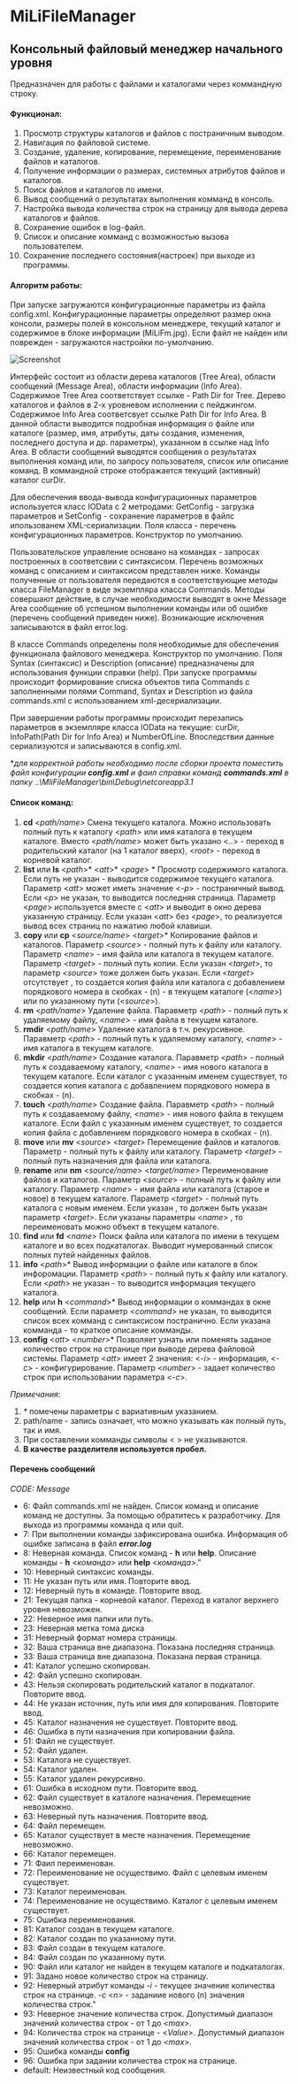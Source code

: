 # MiLiFileManager
## Консольный файловый менеджер начального уровня

Предназначен для работы с файлами и каталогами через коммандную строку. 

#### Функционал:
1. Просмотр структуры каталогов и файлов с постраничным выводом.
2. Навигация по файловой системе.
3. Создание, удаление, копирование, перемещение, переименование файлов и каталогов.
4. Получение информации о размерах, системных атрибутов файлов и каталогов.
5. Поиск файлов и каталогов по имени.
6. Вывод сообщений о результатах выполнения комманд в консоль.
7. Настройка вывода количества строк на страницу для вывода дерева каталогов и файлов.
8. Сохранение ошибок в log-файл.
9. Список и описание комманд с возможностью вызова пользователем.
10. Сохранение последнего состояния(настроек) при выходе из программы.

#### Алгоритм работы:
При запуске загружаются конфигурационные параметры из файла config.xml. Конфигурационные параметры определяют размер окна консоли, размеры полей в консольном менеджере, текущий каталог и содержимое в блоке информации (MiLiFm.jpg). Если файл не найден или поврежден - загружаются настройки по-умолчанию.

![Screenshot](/MiliFileManager/MiLiFM.jpg)

Интерфейс состоит из области дерева каталогов (Tree Area), области сообщений (Message Area), области информации (Info Area). 
Содержимое Tree Area соответствует ссылке - Path Dir for Tree. Дерево каталогов и файлов в 2-х уровневом исполнении с пейджингом.
Содержимое Info Area соответсвует ссылке Path Dir for Info Area. В данной области выводится подробная информация о файле или каталоге (размер, имя, атрибуты, даты создания, изменения, последнего доступа и др. параметры), указанном в ссылке над Info Area.
В области сообщений выводятся сообщения о результатах выполнения команд или, по запросу пользователя, список или описание команд. 
В коммандной строке  отображается текущий (активный) каталог сurDir.

Для обеспечения ввода-вывода конфигурационных параметров используется класс IOData c 2 метродами: GetConfig - загрузка параметров и SetConfig - сохранение параметров в файлс ипользованем XML-сериализации. Поля класса - перечень конфигурационных параметров. Конструктор по умолчанию.

Пользовательское управление основано на командах - запросах построенных в соответсвии с синтаксисом. Перечень возможных команд с описанием и синтаксисом представлен ниже. 
Команды полученные от пользователя передаются в соответствующие методы класса FileManager в виде экземпляра класса Commands. Методы совершают действие, в случае необходимости выводят в окне Message Area сообщение об успешном выполнении команды или об ошибке (перечень сообщений приведен ниже). Возникающие исключения записываются в  файл error.log.  

В классе Сommands определены поля необходимые для обеспечения функционала файлового менеджера. Конструктор по умолчанию.
Поля Syntax (синтаксис) и Description (описание) предназначены для использования функции справки (help). 
При запуске программы происходит формирование списка объектов типа Commands с заполненными полями Command, Syntax и Description из файла commands.xml с использованием xml-десериализации. 

При завершении работы программы происходит перезапись параметров в экземпляре класса IOData на текущие: curDir, InfoPath(Path Dir for Info Area) и NumberOfLine. Впоследствии данные сериализуются и записываются в config.xml.

*_для корректной работы необходимо после сборки проекта поместить файл конфигурации **config.xml**  и фаил справки команд **commands.xml** в папку      ..\MliFileManager\bin\Debug\netcoreapp3.1_

#### Список команд:
1.	**cd**	<_path/name_>	Смена текущего каталога. Можно использовать полный путь к каталогу <_path_> или имя каталога <name>в текущем каталоге. Вместо <_path/name_> может быть указано <_.._> - переход в родительский каталог (на 1 каталог вверх),  <_root_> - переход в корневой каталог.
2.	**list** или **ls** <_path_>* <_att_>* <_page_> *	Просмотр содержимого каталога. Если путь не указан - выводится содержимое текущего каталога. Параметр <_att_> может иметь значение <_-p_> - постраничный вывод. Если <_p_> не указан, то выводится последняя страница. Параметр  <_page_> используется вместе с  <_att_> и выводит в окно дерева указанную страницу. Если указан <_att_> без <_page_>, то реализуется вывод всех страниц по нажатию любой клавиши. 
3.	**copy** или **cp**	<_source/name_> <_target_>*	Копирование файлов и каталогов. Параметр <_source_> - полный путь к файлу или каталогу. Параметр <_name_> - имя файла или каталога в текущем каталоге. Параметр <_target_> - полный путь копии. Eсли указан <_target_>, то параметр <_source_> тоже должен быть указан. Если <_target_> отсутствует , то создается копия файла или каталога с добавлением порядкового номера в скобках - (n) - в текущем каталоге (<_name_>) или по указанному пути (<_source_>). 
4.	**rm**	<_path/name_>	Удаление файла. Паравметр <_path_> - полный путь к удаляемому файлу,  <_name_> - имя файла в текущем каталоге.
5.	**rmdir**	<_path/name_>	Удаление каталога в т.ч. рекурсивное. Паравметр <_path_> - полный путь к удаляемому каталогу,  <_name_> - имя каталога в текущем каталоге. 
6.	**mkdir**	<_path/name_>	Создание каталога. Паравметр <_path_> - полный путь к создаваемому каталогу,  <_name_> - имя нового каталога в текущем каталоге. Если каталог с указанным именем существует, то создается копия каталога с добавлением порядкового номера в скобках - (n).
7.	**touch**	<_path/name_>	Создание файла. Паравметр <_path_> - полный путь к создаваемому файлу,  <_name_> - имя нового файла в текущем каталоге. Если файл с указанным именем существует, то создается копия файла с добавлением порядкового номера в скобках - (n).
8.	**move** или **mv**	<_source_> <_target_>	Перемещение файлов и каталогов. Параметр <source> - полный путь к файлу или каталогу. Параметр <_target_> - полный путь назначения для файла или каталога. 
9.	**rename** или **nm**	<_source/name_> <_target/name_>	Переименование файлов и каталогов. Параметр <_source_> - полный путь к файлу или каталогу. Параметр <_name_> - имя файла или каталога (старое и новое) в текущем каталоге. Параметр <_target_> - полный путь каталога с новым именем. Eсли указан <source>, то должен быть указан параметр <_target_>. Если указаны параметры <_name_> , то переименовать можно объект в текущем каталоге.
10.	**find** или **fd**	<_name_>	Поиск файла или каталога по имени в текущем каталоге и во всех подкаталогах. Выводит нумерованный список полных путей найденных файлов.
11.	**info**	<_path_>*	Вывод информации о файле или каталоге в блок инфоромации. Параметр <_path_> - полный путь к файлу или каталогу. Если <_path_> не указан - то выводится информация текущего каталога. 
12.	**help** или **h** <_command_>*	Вывод информации о коммандах в окне сообщений. Если параметр <_command_> не указан, то выводится список всех комманд с синтаксисом постранично. Если указана комманда - то краткое описание комманды. 
13. **config**	<_att_> <_number_>*	Позволяет узнать или поменять заданое количество строк на странице при выводе дерева файловой системы. Параметр <_att_> имеет 2 значения: <_-i_> - информация, <_-c_> - конфигурирование. Параметр <_number_> -  задает количество строк при использовании параметра <_-c_>.

  _Примечания_:
  1. _*_ помечены параметры c вариативным указанием.
  2. path/name - запись означает, что можно указывать как полный путь, так и имя.
  3. При составлении комманды символы <  > не указываются.
  4. **В качестве разделителя используется пробел.** 

#### Перечень сообщений
_CODE:	Message_
- 6:	Файл commands.xml не найден. Список команд и описание команд не доступны. За помощью обратитесь к разработчику. Для выхода из программы команда q или quit.
- 7:	При выполнении команды зафиксирована ошибка. Информация об ошибке записана в файл _**error.log**_
- 8:	Неверная команда. Список команд - **h** или **help**. Описание команды - **h** <_команда_> или **help** <_команда_>."
- 10:	Неверный синтаксис команды.
- 11:	Не указан путь или имя. Повторите ввод.
- 12:	Неверный путь в команде. Повторите ввод.
- 21:	Текущая папка - корневой каталог. Переход в каталог верхнего уровня невозможен.
- 22:	Неверное имя папки или путь.
- 23:	Неверная метка тома диска
- 31:	Неверный формат номера страницы.
- 32:	Ваша страница вне диапазона. Показана последняя страница.
- 33:	Ваша страница вне диапазона. Показана первая страница.
- 41:	Каталог успешно скопирован.
- 42:	Файл успешно скопирован.
- 43:	Нельзя скопировать родительский каталог в подкаталог. Повторите ввод.
- 44:	Не указан источник, путь или имя для копирования. Повторите ввод.
- 45:	Каталог назначения не существует. Повторите ввод.
- 46:	Ошибка в пути назначения при копировании файла.
- 51:	Файл не существует.
- 52:	Файл удален.
- 53:	Каталога не существует.
- 54:	Каталог удален.
- 55:	Каталог удален рекурсивно.
- 61:	Ошибка в исходном пути. Повторите ввод.
- 62:	Файл существует в каталоге назначения. Перемещение невозможно.
- 63:	Неверный путь назначения. Повторите ввод.
- 64:	Файл перемещен.
- 65:	Каталог существует в месте назначения. Перемещение невозможно.
- 66:	Каталог перемещен.
- 71:	Фаил переименован.
- 72:	Переименование не осуществимо. Файл с целевым именем существует.
- 73:	Каталог переименован.
- 74:	Переименование не осуществимо. Каталог с целевым именем существует.
- 75:	Ошибка переименования.
- 81:	Каталог создан в текущем каталоге.
- 82:	Каталог создан по указанному пути.
- 83:	Файл создан в текущем каталоге.
- 84:	Файл создан по указанному пути.
- 90:	Файл или каталог не найден в текущем каталоге и подкаталогах.
- 91:	Задано новое количество строк на страницу.
- 92:	Неверный атрибут команды _-i_ - текущеe значениe количества строк на странице. _-с_ <_n_> - заданиие нового (n) значения количества строк."
- 93:	Неверное значение количества строк. Допустимый диапазон значений количества строк - от 1 до <_max_>.
- 94:	Количества строк на странице - <_Value_>. Допустимый диапазон значений количества строк - от 1 до <_max_>.
- 95:	Ошибка команды **config**
- 96:	Ошибка при задании количества строк на странице.
- default:	Неизвестный код сообщения.
